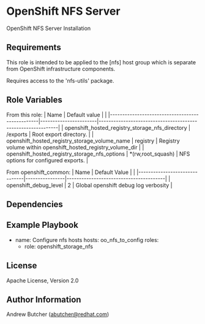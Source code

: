 OpenShift NFS Server
====================

OpenShift NFS Server Installation

Requirements
------------

This role is intended to be applied to the [nfs] host group which is
separate from OpenShift infrastructure components.

Requires access to the 'nfs-utils' package.

Role Variables
--------------

From this role:
| Name                                            | Default value         |                                                             |
|-------------------------------------------------|-----------------------|-------------------------------------------------------------|
| openshift_hosted_registry_storage_nfs_directory | /exports              | Root export directory.                                      |
| openshift_hosted_registry_storage_volume_name   | registry              | Registry volume within openshift_hosted_registry_volume_dir |
| openshift_hosted_registry_storage_nfs_options   | *(rw,root_squash)     | NFS options for configured exports.                         |


From openshift_common:
| Name                          | Default Value  |                                        |
|-------------------------------|----------------|----------------------------------------|
| openshift_debug_level         | 2              | Global openshift debug log verbosity   |


Dependencies
------------

Example Playbook
----------------

- name: Configure nfs hosts
  hosts: oo_nfs_to_config
  roles:
  - role: openshift_storage_nfs

License
-------

Apache License, Version 2.0

Author Information
------------------

Andrew Butcher (abutcher@redhat.com)
